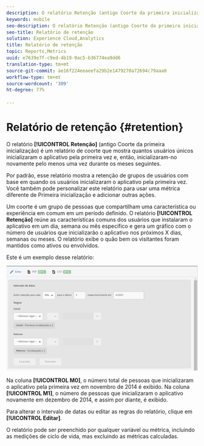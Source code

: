 ```yaml
---
description: O relatório Retenção (antigo Coorte da primeira inicialização) é um relatório de coorte que mostra quantos usuários únicos inicializaram o aplicativo pela primeira vez e, então, inicializaram-no novamente pelo menos uma vez durante os meses seguintes.
keywords: mobile
seo-description: O relatório Retenção (antigo Coorte da primeira inicialização) é um relatório de coorte que mostra quantos usuários únicos inicializaram o aplicativo pela primeira vez e, então, inicializaram-no novamente pelo menos uma vez durante os meses seguintes.
seo-title: Relatório de retenção
solution: Experience Cloud,Analytics
title: Relatório de retenção
topic: Reports,Metrics
uuid: e7639e7f-c9ed-4b19-9ac5-b36774ea9dd6
translation-type: tm+mt
source-git-commit: ae16f224eeaeefa29b2e1479270a72694c79aaa0
workflow-type: tm+mt
source-wordcount: '309'
ht-degree: 77%

---
```



# Relatório de retenção {#retention}

O relatório **[!UICONTROL Retenção]** (antigo Coorte da primeira inicialização) é um relatório de coorte que mostra quantos usuários únicos inicializaram o aplicativo pela primeira vez e, então, inicializaram-no novamente pelo menos uma vez durante os meses seguintes.

Por padrão, esse relatório mostra a retenção de grupos de usuários com base em quando os usuários inicializaram o aplicativo pela primeira vez. Você também pode personalizar este relatório para usar uma métrica diferente de Primeira inicialização e adicionar outras ações.

Um coorte é um grupo de pessoas que compartilham uma característica ou experiência em comum em um período definido. O relatório **[!UICONTROL Retenção]** reúne as características comuns dos usuários que instalaram o aplicativo em um dia, semana ou mês específico e gera um gráfico com o número de usuários que inicializarão o aplicativo nos próximos X dias, semanas ou meses. O relatório exibe o quão bem os visitantes foram mantidos como ativos ou envolvidos.

Este é um exemplo desse relatório:

![](assets/report_retention_edit.png)

Na coluna **[!UICONTROL M0]**, o número total de pessoas que inicializaram o aplicativo pela primeira vez em novembro de 2014 é exibido. Na coluna **[!UICONTROL M1]**, o número de pessoas que inicializaram o aplicativo novamente em dezembro de 2014, e assim por diante, é exibido.

Para alterar o intervalo de datas ou editar as regras do relatório, clique em **[!UICONTROL Editar]**.

O relatório pode ser preenchido por qualquer variável ou métrica, incluindo as medições de ciclo de vida, mas excluindo as métricas calculadas.
